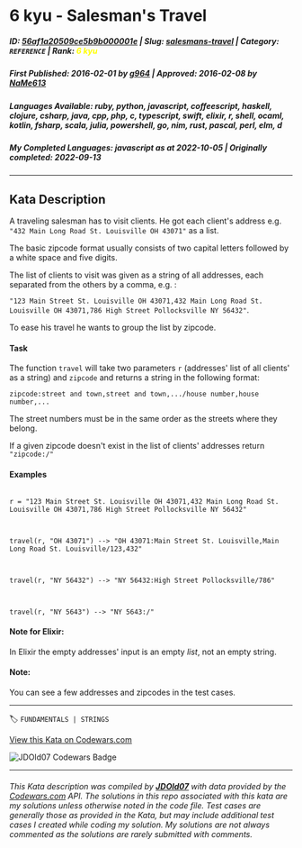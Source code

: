 # 6 kyu - Salesman's Travel

##### **ID**: [56af1a20509ce5b9b000001e](https://www.codewars.com/kata/56af1a20509ce5b9b000001e) | **Slug**: [salesmans-travel](https://www.codewars.com/kata/56af1a20509ce5b9b000001e) | **Category**: `REFERENCE` | **Rank**: <span style="color:yellow">6 kyu</span>

##### **First Published**: 2016-02-01 ***by*** [g964](https://www.codewars.com/users/g964) | **Approved**: 2016-02-08 ***by*** [NaMe613](https://www.codewars.com/users/NaMe613)

##### **Languages Available**: ruby, python, javascript, coffeescript, haskell, clojure, csharp, java, cpp, php, c, typescript, swift, elixir, r, shell, ocaml, kotlin, fsharp, scala, julia, powershell, go, nim, rust, pascal, perl, elm, d

##### **My Completed Languages**: javascript ***as at*** 2022-10-05 | **Originally completed**: 2022-09-13

---

## Kata Description


A traveling salesman has to visit clients. He got each client's address e.g. `"432 Main Long Road St. Louisville OH 43071"` as a list.



The basic zipcode format usually consists of two capital letters followed by a white space and five digits.

The list of clients to visit was given as a string of all addresses, each separated from the others by a comma, e.g. :



`"123 Main Street St. Louisville OH 43071,432 Main Long Road St. Louisville OH 43071,786 High Street Pollocksville NY 56432"`.



To ease his travel he wants to group the list by zipcode.

#### Task

The function `travel` will take two parameters `r` (addresses' list of all clients' as a string) and `zipcode` and returns a string in the following format:



`zipcode:street and town,street and town,.../house number,house number,...` 



The street numbers must be in the same order as the streets where they belong.



If a given zipcode doesn't exist in the list of clients' addresses return `"zipcode:/"`



#### Examples

```

r = "123 Main Street St. Louisville OH 43071,432 Main Long Road St. Louisville OH 43071,786 High Street Pollocksville NY 56432"



travel(r, "OH 43071") --> "OH 43071:Main Street St. Louisville,Main Long Road St. Louisville/123,432"



travel(r, "NY 56432") --> "NY 56432:High Street Pollocksville/786"



travel(r, "NY 5643") --> "NY 5643:/"

```



#### Note for Elixir:

In Elixir the empty addresses' input is an empty *list*, not an empty string.



#### Note: 

You can see a few addresses and zipcodes in the test cases.

---


🏷 `FUNDAMENTALS | STRINGS`


[View this Kata on Codewars.com](https://www.codewars.com/kata/56af1a20509ce5b9b000001e)

![](https://www.codewars.com/users/jdold07/badges/large "JDOld07 Codewars Badge")

---

###### *This Kata description was compiled by [**JDOld07**](https://tpstech.dev) with data provided by the [Codewars.com](https://www.codewars.com) API.  The solutions in this repo associated with this kata are my solutions unless otherwise noted in the code file.  Test cases are generally those as provided in the Kata, but may include additional test cases I created while coding my solution.  My solutions are not always commented as the solutions are rarely submitted with comments.*
